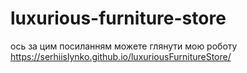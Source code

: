# luxurious-furniture-store

ось за цим посиланням можете глянути мою роботу
https://serhiislynko.github.io/luxuriousFurnitureStore/
